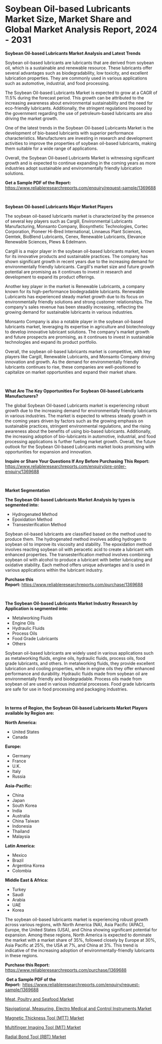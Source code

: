 <p><h1>Soybean Oil-based Lubricants Market Size, Market Share and Global Market Analysis Report, 2024 - 2031</h1></p><p><strong>Soybean Oil-based Lubricants Market Analysis and Latest Trends</strong></p>
<p><p>Soybean oil-based lubricants are lubricants that are derived from soybean oil, which is a sustainable and renewable resource. These lubricants offer several advantages such as biodegradability, low toxicity, and excellent lubrication properties. They are commonly used in various applications such as automotive, industrial, and food processing.</p><p>The Soybean Oil-based Lubricants Market is expected to grow at a CAGR of 11.5% during the forecast period. This growth can be attributed to the increasing awareness about environmental sustainability and the need for eco-friendly lubricants. Additionally, the stringent regulations imposed by the government regarding the use of petroleum-based lubricants are also driving the market growth.</p><p>One of the latest trends in the Soybean Oil-based Lubricants Market is the development of bio-based lubricants with superior performance characteristics. Manufacturers are investing in research and development activities to improve the properties of soybean oil-based lubricants, making them suitable for a wide range of applications.</p><p>Overall, the Soybean Oil-based Lubricants Market is witnessing significant growth and is expected to continue expanding in the coming years as more industries adopt sustainable and environmentally friendly lubrication solutions.</p></p>
<p><strong>Get a Sample PDF of the Report:&nbsp;</strong> <a href="https://www.reliableresearchreports.com/enquiry/request-sample/1369688">https://www.reliableresearchreports.com/enquiry/request-sample/1369688</a></p>
<p>&nbsp;</p>
<p><strong>Soybean Oil-based Lubricants Major Market Players</strong></p>
<p><p>The soybean oil-based lubricants market is characterized by the presence of several key players such as Cargill, Environmental Lubricants Manufacturing, Monsanto Company, Biosynthetic Technologies, Cortec Corporation, Pioneer Hi-Bred International, Linnaeus Plant Sciences, Gemtek, BioBlend Lubricants, Cenex, Renewable Lubricants, Elevance Renewable Sciences, Plews & Edelmann. </p><p>Cargill is a major player in the soybean oil-based lubricants market, known for its innovative products and sustainable practices. The company has shown significant growth in recent years due to the increasing demand for environmentally friendly lubricants. Cargill's market size and future growth potential are promising as it continues to invest in research and development to expand its product offerings.</p><p>Another key player in the market is Renewable Lubricants, a company known for its high-performance biodegradable lubricants. Renewable Lubricants has experienced steady market growth due to its focus on environmentally friendly solutions and strong customer relationships. The company's sales revenue has been steadily increasing, reflecting the growing demand for sustainable lubricants in various industries.</p><p>Monsanto Company is also a notable player in the soybean oil-based lubricants market, leveraging its expertise in agriculture and biotechnology to develop innovative lubricant solutions. The company's market growth and future prospects are promising, as it continues to invest in sustainable technologies and expand its product portfolio.</p><p>Overall, the soybean oil-based lubricants market is competitive, with key players like Cargill, Renewable Lubricants, and Monsanto Company driving innovation and growth. As the demand for environmentally friendly lubricants continues to rise, these companies are well-positioned to capitalize on market opportunities and expand their market share.</p></p>
<p>&nbsp;</p>
<p><strong>What Are The Key Opportunities For Soybean Oil-based Lubricants Manufacturers?</strong></p>
<p><p>The global Soybean Oil-based Lubricants market is experiencing robust growth due to the increasing demand for environmentally friendly lubricants in various industries. The market is expected to witness steady growth in the coming years driven by factors such as the growing emphasis on sustainable practices, stringent environmental regulations, and the rising awareness about the benefits of using bio-based lubricants. Additionally, the increasing adoption of bio-lubricants in automotive, industrial, and food processing applications is further fueling market growth. Overall, the future outlook for the Soybean Oil-based Lubricants market looks promising with opportunities for expansion and innovation.</p></p>
<p><strong>Inquire or Share Your Questions If Any Before Purchasing This Report:</strong> <a href="https://www.reliableresearchreports.com/enquiry/pre-order-enquiry/1369688">https://www.reliableresearchreports.com/enquiry/pre-order-enquiry/1369688</a></p>
<p>&nbsp;</p>
<p><strong>Market Segmentation</strong></p>
<p><strong>The Soybean Oil-based Lubricants Market Analysis by types is segmented into:</strong></p>
<p><ul><li>Hydrogenated Method</li><li>Epoxidation Method</li><li>Transesterification Method</li></ul></p>
<p><p>Soybean oil-based lubricants are classified based on the method used to produce them. The hydrogenated method involves adding hydrogen to soybean oil to improve its viscosity and stability. The epoxidation method involves reacting soybean oil with peracetic acid to create a lubricant with enhanced properties. The transesterification method involves combining soybean oil with alcohol to produce a lubricant with better lubricating and oxidative stability. Each method offers unique advantages and is used in various applications within the lubricant industry.</p></p>
<p><strong>Purchase this Report:&nbsp;</strong><a href="https://www.reliableresearchreports.com/purchase/1369688">https://www.reliableresearchreports.com/purchase/1369688</a></p>
<p>&nbsp;</p>
<p><strong>The Soybean Oil-based Lubricants Market Industry Research by Application is segmented into:</strong></p>
<p><ul><li>Metalworking Fluids</li><li>Engine Oils</li><li>Hydraulic Fluids</li><li>Process Oils</li><li>Food Grade Lubricants</li><li>Others</li></ul></p>
<p><p>Soybean oil-based lubricants are widely used in various applications such as metalworking fluids, engine oils, hydraulic fluids, process oils, food grade lubricants, and others. In metalworking fluids, they provide excellent lubrication and cooling properties, while in engine oils they offer enhanced performance and durability. Hydraulic fluids made from soybean oil are environmentally friendly and biodegradable. Process oils made from soybean oil are used in various industrial processes. Food grade lubricants are safe for use in food processing and packaging industries.</p></p>
<p>&nbsp;</p>
<p><strong>In terms of Region, the Soybean Oil-based Lubricants Market Players available by Region are:</strong></p>
<p>
    <p> <strong> North America: </strong>
        <ul>
            <li>United States</li>
            <li>Canada</li>
        </ul>
        </p> 
    <p> <strong> Europe: </strong>
        <ul>
            <li>Germany</li>
            <li>France</li>
            <li>U.K.</li>
            <li>Italy</li>
            <li>Russia</li>
        </ul>
        </p> 
    <p> <strong> Asia-Pacific: </strong>
        <ul>
            <li>China</li>
            <li>Japan</li>
            <li>South Korea</li>
            <li>India</li>
            <li>Australia</li>
            <li>China Taiwan</li>
            <li>Indonesia</li>
            <li>Thailand</li>
            <li>Malaysia</li>
        </ul>
        </p> 
    <p> <strong> Latin America: </strong>
        <ul>
            <li>Mexico</li>
            <li>Brazil</li>
            <li>Argentina Korea</li>
            <li>Colombia</li>
        </ul>
        </p> 
    <p> <strong> Middle East & Africa: </strong>
        <ul>
            <li>Turkey</li>
            <li>Saudi</li>
            <li>Arabia</li>
            <li>UAE</li>
            <li>Korea</li>
        </ul>
    </p>
    </p>
<p><p>The soybean oil-based lubricants market is experiencing robust growth across various regions, with North America (NA), Asia Pacific (APAC), Europe, the United States (USA), and China showing significant potential for expansion. Among these regions, North America is expected to dominate the market with a market share of 35%, followed closely by Europe at 30%, Asia Pacific at 25%, the USA at 7%, and China at 3%. This trend is indicative of the increasing adoption of environmentally-friendly lubricants in these regions.</p></p>
<p><strong>Purchase this Report: </strong><a href="https://www.reliableresearchreports.com/purchase/1369688">https://www.reliableresearchreports.com/purchase/1369688</a></p>
<p>&nbsp;<strong>Get a Sample PDF of the Report:&nbsp;&nbsp;</strong><a href="https://www.reliableresearchreports.com/enquiry/request-sample/1369688">https://www.reliableresearchreports.com/enquiry/request-sample/1369688</a></p>
<p><strong></strong></p>
<p><p><a href="https://github.com/rahu1505/Market-Research-Report-List-2/blob/main/meat-poultry-and-seafood-market.md">Meat, Poultry and Seafood Market</a></p><p><a href="https://github.com/AKSHATREPORTPRIME/Market-Research-Report-List-3/blob/main/navigational-measuring-electro-medical-and-control-instruments-market.md">Navigational, Measuring, Electro Medical and Control Instruments Market</a></p><p><a href="https://medium.com/@williefields75r/analyzing-magnetic-thickness-tool-mtt-market-global-industry-perspective-and-forecast-2024-to-1ae48aa8a0aa">Magnetic Thickness Tool (MTT) Market</a></p><p><a href="https://medium.com/@williefields75r/multifinger-imaging-tool-mit-market-research-report-its-history-and-forecast-2024-to-2031-1ec61507a62d">Multifinger Imaging Tool (MIT) Market</a></p><p><a href="https://medium.com/@williefields75r/radial-bond-tool-rbt-market-analysis-and-sze-forecasted-for-period-from-2024-to-2031-ce322837d28f">Radial Bond Tool (RBT) Market</a></p></p>